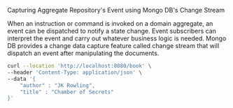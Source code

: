 Capturing Aggregate Repository's Event using Mongo DB's Change Stream

When an instruction or command is invoked on a domain aggregate, an event can be dispatched to notify a state change. Event subscribers can interpret the event and carry out whatever business logic is needed. Mongo DB provides a change data capture feature called change stream that will dispatch an event after manipulating the documents.

```sh
curl --location 'http://localhost:8080/book' \
--header 'Content-Type: application/json' \
--data '{
    "author" : "JK Rowling",
    "title" : "Chamber of Secrets"
}'
```